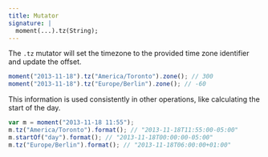 ```yaml
---
title: Mutator
signature: |
  moment(...).tz(String);
---
```



The `.tz` mutator will set the timezone to the provided time zone identifier and 
update the offset.

```javascript
moment("2013-11-18").tz("America/Toronto").zone(); // 300
moment("2013-11-18").tz("Europe/Berlin").zone(); // -60
```

This information is used consistently in other operations, like calculating the 
start of the day.

```javascript
var m = moment("2013-11-18 11:55");
m.tz("America/Toronto").format(); // "2013-11-18T11:55:00-05:00"
m.startOf("day").format(); // "2013-11-18T00:00:00-05:00"
m.tz("Europe/Berlin").format(); // "2013-11-18T06:00:00+01:00"
```
